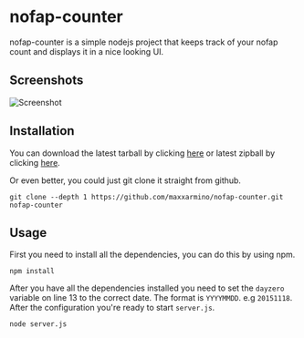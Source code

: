 # nofap-counter

nofap-counter is a simple nodejs project that keeps track of your nofap count and displays it in a nice looking UI.

Screenshots
----

![Screenshot](https://i.imgur.com/l6Sqviw.png)

Installation
----

You can download the latest tarball by clicking [here](https://github.com/maxxarmino/nofap-counter/tarball/master) or latest zipball by clicking  [here](https://github.com/maxxarmino/nofap-counter/zipball/master).

Or even better, you could just git clone it straight from github.

    git clone --depth 1 https://github.com/maxxarmino/nofap-counter.git nofap-counter

Usage
----

First you need to install all the dependencies, you can do this by using npm.

    npm install

After you have all the dependencies installed you need to set the `dayzero` variable on line 13 to the correct date. The format is `YYYYMMDD`. e.g `20151118`. After the configuration you're ready to start `server.js`.

    node server.js
